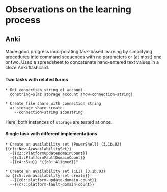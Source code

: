 # Observations on the learning process

## Anki
Made good progress incorporating task-based learning by simplifying procedures into command sequences with no parameters or (at most) one or two. Used a spreadsheet to concatenate hand-entered text values in a cloze Anki flashcard.

#### Two tasks with related forms
```
* Get connection string of account
  constring=$(az storage account show-connection-string)

* Create file share with connection string
  az storage share create
    --connection-string $constring
```
Here, both instances of `storage` are tested at once.

#### Single task with different implementations
```
* Create an availability set (PowerShell) (3.1b.02)
{{c1::New-AzAvailabilitySet}}
  -{{c2::PlatformUpdateDomainCount}}
  -{{c3::PlatformFaultDomainCount}}
  -{{c4::Sku}} "{{c8::Aligned}}"

* Create an availability set (CLI) (3.1b.03)
az {{c5::vm availability-set create}}
  --{{c6::platform-update-domain-count}}
  --{{c7::platform-fault-domain-count}}
```